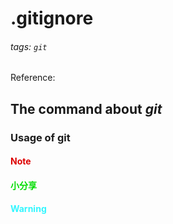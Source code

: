 # .gitignore

###### tags: `git`
Reference: 
## The command about *git*
### Usage of git
#### <font color="#dd0000">Note</font><br />
#### <font color="#00dd00">小分享</font><br /> 
#### <font color="#33F6FF">Warning</font>